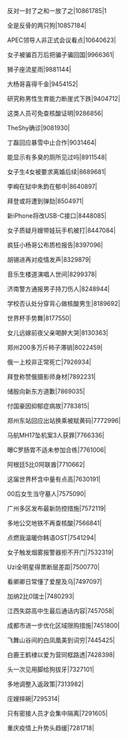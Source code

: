反对一封了之和一放了之|10861785|1

全是反骨的两只狗|10857184|

APEC领导人非正式会议看点|10640623|

女子被骗百万后把骗子骗回国|9966361|

狮子座流星雨|9881144|

大杨哥喜得千金|9454152|

研究称男性生育能力断崖式下跌|9404712|

这类人员可免查核酸证明|9286856|

TheShy确诊|9081930|

丁磊回应暴雪中止合作|9031464|

能显示有多臭的厕所见过吗|8911548|

女子生4女被要求离婚后续|8689681|

李峋在狱中朱韵在郁中|8640897|

拜登或将遭到弹劾|8504971|

新iPhone将改USB-C接口|8448085|

女子质疑月嫂带娃玩手机被打|8447084|

疯狂小杨哥公布质检报告|8397096|

胡锡进再对疫情发声|8329879|

音乐生楼道演唱人世间|8299378|

济南警方通报男子持刀伤人|8248944|

学校否认处分穿背心做核酸男生|8189692|

世界杯手势舞|8177550|

女儿远嫁前夜父亲喝醉大哭|8130363|

郑州200多万斤柿子滞销|8022459|

俄一上校非正常死亡|7926934|

拜登称赞俄摄影师身材|7892231|

储殷向新东方道歉|7869035|

付国豪因抑郁症病故|7783815|

郑州东站回应出站换乘被赋黄码|7772996|

马航MH17坠机案3人获罪|7766336|

曝C罗肠胃不适未参加合练|7761006|

阿根廷5比0阿联酋|7710662|

这届世界杯含中量有点高|7630191|

00后女生当守墓人|7575090|

广州多区发布最新防控措施|7572119|

多地公交地铁不再查核酸|7566841|

点燃我温暖你韩语OST|7541294|

女子触发烟雾报警器拒不开门|7532319|

Uzi全明星得票断层差距|7500770|

看卿卿日常懂了爱屋及乌|7497097|

加纳2比0瑞士|7480293|

江西失踪高中生最后通话内容|7457058|

成都市进一步优化区域限购措施|7451800|

飞舞山谷间的白凤凰美到词穷|7445425|

白鹿王鹤棣以爱为营同框路透|7428398|

头一次见用脚给狗拔牙|7327101|

多地调整入返政策|7313982|

庄嫂摔碗|7295314|

只有密接人员才会集中隔离|7291605|

重庆疫情上升势头趋缓|7281718|

